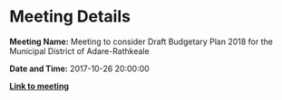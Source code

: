 # Meeting Details

**Meeting Name:** ​Meeting to consider Draft Budgetary Plan 2018 for the Municipal District of Adare-Rathkeale

**Date and Time:** 2017-10-26 20:00:00

**<a href="https://www.limerick.ie/council/whats-on/meeting-consider-draft-budgetary-plan-2018-municipal-district-adare-rathkeale" target="_blank">Link to meeting</a>**
